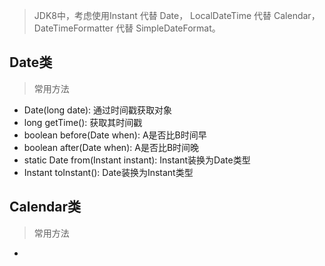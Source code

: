 
>  JDK8中，考虑使用Instant 代替 Date， LocalDateTime 代替 Calendar，DateTimeFormatter 代替 SimpleDateFormat。

## Date类
> 常用方法
- Date(long date):  通过时间戳获取对象
- long getTime():  获取其时间戳
- boolean before(Date when):  A是否比B时间早
- boolean after(Date when):  A是否比B时间晚
- static Date from(Instant instant): Instant装换为Date类型
- Instant toInstant():  Date装换为Instant类型



## Calendar类
> 常用方法
- 
